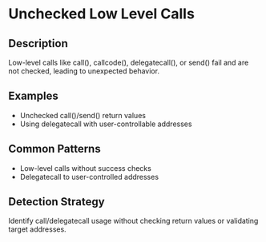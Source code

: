 # Unchecked Low Level Calls

## Description
Low-level calls like call(), callcode(), delegatecall(), or send() fail and are not checked, leading to unexpected behavior.

## Examples
- Unchecked call()/send() return values
- Using delegatecall with user-controllable addresses

## Common Patterns
- Low-level calls without success checks
- Delegatecall to user-controlled addresses

## Detection Strategy
Identify call/delegatecall usage without checking return values or validating target addresses.
